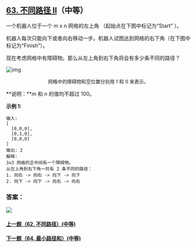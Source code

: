 ## [63. 不同路径 II](https://leetcode-cn.com/problems/unique-paths-ii/)（中等）

一个机器人位于一个 m x n 网格的左上角 （起始点在下图中标记为“Start” ）。

机器人每次只能向下或者向右移动一步。机器人试图达到网格的右下角（在下图中标记为“Finish”）。

现在考虑网格中有障碍物。那么从左上角到右下角将会有多少条不同的路径？

![img](https://assets.leetcode-cn.com/aliyun-lc-upload/uploads/2018/10/22/robot_maze.png)

<center><font size=2>网格中的障碍物和空位置分别用 1 和 0 来表示。</font></center>

**说明：***m* 和 *n* 的值均不超过 100。

**示例 1:**

```
输入:
[
  [0,0,0],
  [0,1,0],
  [0,0,0]
]
输出: 2
解释:
3x3 网格的正中间有一个障碍物。
从左上角到右下角一共有 2 条不同的路径：
1. 向右 -> 向右 -> 向下 -> 向下
2. 向下 -> 向下 -> 向右 -> 向右
```



### 答案：



![](https://img-blog.csdnimg.cn/20200807155236311.png)

#### [上一题（62. 不同路径）(中等)](https://github.com/sdwwld/leetCode/blob/master/src/main/java/com/wld/java/leetcode/leetCode0062.md)

#### [下一题（64. 最小路径和）(中等)](https://github.com/sdwwld/leetCode/blob/master/src/main/java/com/wld/java/leetcode/leetCode0064.md)